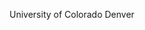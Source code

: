 [//]: # (Created by ./bin/manage_files.pl from ./species/Ascaris_suum/PRJNA62057/Ascaris_suum_PRJNA62057.summary.html on Thu Jun 11 13:43:23 2020)
University of Colorado Denver
